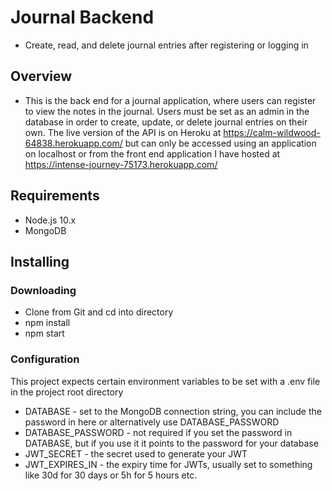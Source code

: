# Journal Backend

- Create, read, and delete journal entries after registering or logging in

## Overview

- This is the back end for a journal application, where users can register to view the notes in the journal. Users must be set as an admin in the database in order to create, update, or delete journal entries on their own. The live version of the API is on Heroku at https://calm-wildwood-64838.herokuapp.com/ but can only be accessed using an application on localhost or from the front end application I have hosted at https://intense-journey-75173.herokuapp.com/

## Requirements

- Node.js 10.x
- MongoDB

## Installing

### Downloading

- Clone from Git and cd into directory
- npm install
- npm start

### Configuration

This project expects certain environment variables to be set with a .env file in the project root directory

- DATABASE - set to the MongoDB connection string, you can include the password in here or alternatively use DATABASE_PASSWORD
- DATABASE_PASSWORD - not required if you set the password in DATABASE, but if you use it it points to the password for your database
- JWT_SECRET - the secret used to generate your JWT
- JWT_EXPIRES_IN - the expiry time for JWTs, usually set to something like 30d for 30 days or 5h for 5 hours etc.
